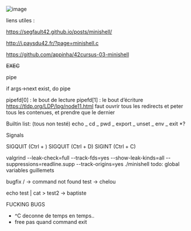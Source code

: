 ![image](https://github.com/BaptisteFaisy/minihell/assets/119856854/d3c81e2e-f238-406a-9349-e60b263d34a7)

liens utiles :

https://segfault42.github.io/posts/minishell/

http://i.paysdu42.fr/?page=minishell.c

https://github.com/appinha/42cursus-03-minishell

~~EXEC~~

pipe

if args->next exist, do pipe

pipefd[0] : le bout de lecture
pipefd[1] : le bout d’écriture
https://tldp.org/LDP/lpg/node11.html
faut ouvrir tous les redirects et peter tous les contenues, et prendre que le dernier

Builtin list: (tous non testé)
echo _
cd _
pwd _
export _
unset _
env _
exit \*?

Signals

SIGQUIT (Ctrl + \)
SIGQUIT (Ctrl + D)
SIGINT (Ctrl + C)

valgrind --leak-check=full --track-fds=yes --show-leak-kinds=all --suppressions=readline.supp --track-origins=yes ./minishell
todo:
global variables
guillemets

bugfix
/ -> command not found
test -> chelou

echo test | cat > test2 -> baptiste

FUCKING BUGS

- ^C deconne de temps en temps..
- free pas quand command exit
